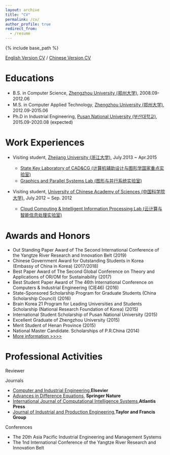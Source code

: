 ```yaml
---
layout: archive
title: "CV"
permalink: /cv/
author_profile: true
redirect_from:
  - /resume
---
```


{% include base_path %}

[English Version CV]() / [Chinese Version CV]()

Educations
======
 
* B.S. in Computer Science, [Zhengzhou University (郑州大学)](http://www.zzu.edu.cn/), 2008.09-2012.06
* M.S. in Computer Applied Technology, [Zhengzhou University (郑州大学)](http://www.zzu.edu.cn/), 2012.09-2015.06
* Ph.D in Industrial Engineering, 	[Pusan National University (부산대학교)](http://www.pusan.ac.kr/), 2015.09-2020.08 (expected)


Work Experiences
======
 
* Visiting student, [Zhejiang University (浙江大学)](http://www.zju.edu.cn/), July.2013 ~ Apr.2015  
    * [State Key Laboratory of CAD&CG (计算机辅助设计与图形学国家重点实验室)](http://www.cad.zju.edu.cn/)
    * [Graphics and Parallel Systems Lab (图形与并行系统实验室)](http://www.gaps-zju.org/)  

* Visiting student, [University of Chinese Academy of Sciences (中国科学院大学)](https://www.ucas.ac.cn/), July.2012 ~ Sep. 2012   
    * [Cloud Computing & Intelligent Information Processing Lab (云计算与智能信息处理实验室)](http://feds.ac.cn/)


Awards and Honors
======
 
   * Out Standing Paper Award of The Second International Conference of the Yangtze River Research and Innovation Belt (2019)  
   * Chinese Government Award for Outstanding Students in Korea (Embassy of China in Korea) (2017/2018)
   * Best Paper Award of The Second Global Conference on Theory and Applications of OR/OM for Sustainability (2017)
   * Best Student Paper Award of The 46th International Conference on Computers & Industrial Engineering (CIE46) (2016)
   * State-Sponsored Scholarship Program for Graduate Students (China Scholarship Council) (2016)
   * Brain Korea 21 Program for Leading Universities and Students Scholarship (National Research Foundation of Korea) (2015)
   * International Student Scholarship of Pusan National University (2015)
   * Excellent Graduate of Zhengzhou University (2015)
   * Merit Student of Henan Province (2015)
   * National Master Candidate. Scholarships of P.R.China (2014)
   * [More information >>>>](https://ieyjzhou.github.io/YanjieZhou/AwardsandHonors.html)
   

Professional Activities
======
 
  Reviewer 
 
  Journals
   * [Computer and Industrial Engineering](https://www.journals.elsevier.com/computers-and-industrial-engineering),**Elsevier**
   * [Advances in Difference Equations](https://advancesindifferenceequations.springeropen.com/), **Springer Nature**
   * [International Journal of Computational Intelligence Systems](https://www.atlantis-press.com/journals/ijcis),**Atlantis Press**
   * [Journal of Industrial and Production Engineering](https://www.tandfonline.com/toc/tjci21/current),**Taylor and Francis Group**
   
  Conferences
   * The 20th Asia Pacific Industrial Engineering and Management Systems 
   * The 1nd International Conference of the Yangtze River Research and Innovation Belt 
  
 

